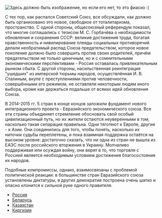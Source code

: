 ![Здесь должно быть изображение, но если его нет, то это фиаско :(](https://www.karenina.de/wp-content/uploads/2021/03/Soviet_Union_referendum_17-3-1991-Zuschnitt.jpg)

С тех пор, как распался Советский Союз, все обсуждали, как должно быть организовано это новое, свободное от тоталитаризма, пространство. С одной стороны, общесоюзный референдум показал, что многие соглашались с тезисом М. С. Горбачёва о необходимости обновления и сохранения СССР: великие достижения труда, богатая нравственность и нивилирование плеяды социальных противоречий делали необратимый распад Союза предательством, которое новое поколение должно было совершить против своих родителей, причём предательством не только циничным, но и с сомнительными экономическими перспективами - Россия оставалась привлекательным рынком сбыта. С другой стороны, насильственная реинтеграция "ушедших" из имперской тюрьмы народов, осуществлённая И. В. Сталиным, вкупе с преступлениями против человечности, совершёнными его режимом, не оставляли некоторым людям иного выбора, кроме как держаться подальше от всяких идей обновления Союза.

В 2014-2015 гг. 5 стран в конце концов заложили фундамент нового интеграционного проекта - Евразийского экономического союза. Все эти страны объединяет стремление обосновать свой особый цивилизационный путь, но их жители остаются неуверенными в том, насколько такая сепарация правильна. Одни тяготеют к Европе, другие - к Азии. Они соединились для того, чтобы понять, насколько их ниточки судьбы переплетены, и пока взаимная поддержка остаётся на высоком уровне: достаточно сказать, что ни одна из стран не вышла из ЕАЭС после российского вторжения в Украину. Молчаливо поддерживая или осуждая войну, они верят в то, что торговля с Россией является необходимым условием достижения благосостояния их народов.

Подобные компромиссы, однако, взаимосвязаны с проблемой политической реакции: в большинстве стран Евразийского союза установлены диктатуры, в других демократия построена очень шатко и опасно клонится к сильной руке одного правителя.

* [Россия](https://lalawland.github.io/eurasia/russia)
* [Беларусь](https://lalawland.github.io/eurasia/belarus)
* [Казахстан](https://lalawland.github.io/eurasia/kazakhstan)
* [Киргизия](https://lalawland.github.io/eurasia/kyrgyzstan)
